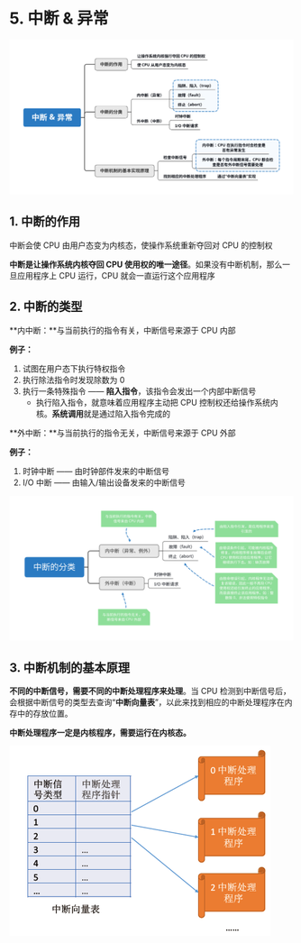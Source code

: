 # 5. 中断 & 异常

 

![](../.gitbook/assets/zhong-duan-yi-chang-.svg)

## 1. 中断的作用

中断会使 CPU 由用户态变为内核态，使操作系统重新夺回对 CPU 的控制权

**中断是让操作系统内核夺回 CPU 使用权的唯一途径**。如果没有中断机制，那么一旦应用程序上 CPU 运行，CPU 就会一直运行这个应用程序

## 2. 中断的类型

**内中断：**与当前执行的指令有关，中断信号来源于 CPU 内部

**例子：**

1. 试图在用户态下执行特权指令
2. 执行除法指令时发现除数为 0
3. 执行一条特殊指令 —— **陷入指令**，该指令会发出一个内部中断信号
   * 执行陷入指令，就意味着应用程序主动把 CPU 控制权还给操作系统内核。**系统调用**就是通过陷入指令完成的



**外中断：**与当前执行的指令无关，中断信号来源于 CPU 外部

**例子：**

1. 时钟中断 —— 由时钟部件发来的中断信号
2. I/O 中断 —— 由输入/输出设备发来的中断信号

![](../.gitbook/assets/zhong-duan-de-fen-lei-.svg)

## 3. 中断机制的基本原理

**不同的中断信号，需要不同的中断处理程序来处理**。当 CPU 检测到中断信号后，会根据中断信号的类型去查询“**中断向量表**”，以此来找到相应的中断处理程序在内存中的存放位置。

**中断处理程序一定是内核程序，需要运行在内核态。**

![](../.gitbook/assets/image%20%2813%29.png)

